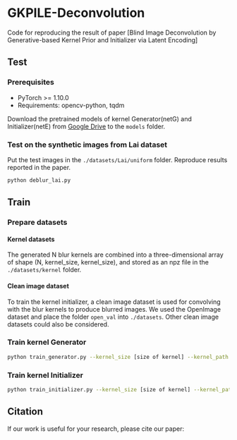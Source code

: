 # GKPILE-Deconvolution

Code for reproducing the result of paper [Blind Image Deconvolution by Generative-based Kernel Prior and Initializer via Latent Encoding]

## Test

### Prerequisites
- PyTorch >= 1.10.0
- Requirements: opencv-python, tqdm

Download the pretrained models of kernel Generator(netG) and Initializer(netE) from [Google Drive](https://drive.google.com/drive/folders/1IXRYuf2ekyUObp1_tRc0aBotZxGZP-kx?usp=sharing) to the `models` folder. 

### Test on the synthetic images from Lai dataset

Put the test images in the `./datasets/Lai/uniform` folder. Reproduce results reported in the paper.
```bash
python deblur_lai.py
```

## Train

### Prepare datasets

#### Kernel datasets

The generated N blur kernels are combined into a three-dimensional array of shape (N, kernel_size, kernel_size), and stored as an npz file in the `./datasets/kernel` folder.

#### Clean image dataset

To train the kernel initializer, a clean image dataset is used for convolving with the blur kernels to produce blurred images. We used the OpenImage dataset and place the folder `open_val` into `./datasets`. Other clean image datasets could also be considered.

### Train kernel Generator
```bash
python train_generator.py --kernel_size [size of kernel] --kernel_path [path to kernel] --save_path [path to save model]
```

### Train kernel Initializer
```bash
python train_initializer.py --kernel_size [size of kernel] --kernel_path [path to kernel] --save_path [path to save model]
```

## Citation

If our work is useful for your research, please cite our paper:

